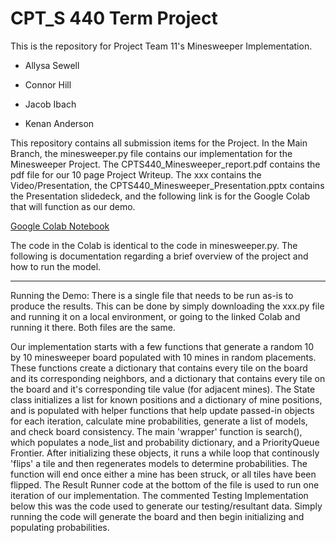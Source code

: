 # CPT_S 440 Term Project

This is the repository for Project Team 11's Minesweeper Implementation. 

- Allysa Sewell

- Connor Hill

- Jacob Ibach

- Kenan Anderson

This repository contains all submission items for the Project. In the Main Branch, the minesweeper.py file contains our implementation for the Minesweeper Project. The CPTS440_Minesweeper_report.pdf contains the pdf file for our 10 page Project Writeup. The xxx contains the Video/Presentation, the CPTS440_Minesweeper_Presentation.pptx contains the Presentation slidedeck, and the following link is for the Google Colab that will function as our demo. 

[Google Colab Notebook](https://colab.research.google.com/drive/1E8uVc0U50U84UgbxAPuJRPvtSlQncNSa?usp=sharing)

The code in the Colab is identical to the code in minesweeper.py. The following is documentation regarding a brief overview of the project and how to run the model. 

---

Running the Demo: There is a single file that needs to be run as-is to produce the results. This can be done by simply downloading the xxx.py file and running it on a local environment, or going to the linked Colab and running it there. Both files are the same.

Our implementation starts with a few functions that generate a random 10 by 10 minesweeper board populated with 10 mines in random placements. These functions create a dictionary that contains every tile on the board and its corresponding neighbors, and a dictionary that contains every tile on the board and it's corresponding tile value (for adjacent mines). The State class initializes a list for known positions and a dictionary of mine positions, and is populated with helper functions that help update passed-in objects for each iteration, calculate mine probabilities, generate a list of models, and check board consistency. The main 'wrapper' function is search(), which populates a node_list and probability dictionary, and a PriorityQueue Frontier. After initializing these objects, it runs a while loop that continously 'flips' a tile and then regenerates models to determine probabilities. The function will end once either a mine has been struck, or all tiles have been flipped. The Result Runner code at the bottom of the file is used to run one iteration of our implementation. The commented Testing Implementation below this was the code used to generate our testing/resultant data. Simply running the code will generate the board and then begin initializing and populating probabilities.   
